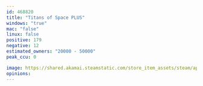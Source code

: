 ```yaml
---
id: 468820
title: "Titans of Space PLUS"
windows: "true"
mac: "false"
linux: false
positive: 179
negative: 12
estimated_owners: "20000 - 50000"
peak_ccu: 0

image: https://shared.akamai.steamstatic.com/store_item_assets/steam/apps/468820/header.jpg?t=1586980270
opinions:
---
```

